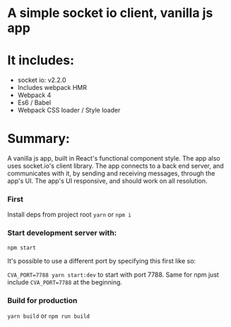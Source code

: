 # A simple socket io client, vanilla js app

# It includes:
- socket io: v2.2.0
- Includes webpack HMR
- Webpack 4
- Es6 / Babel
- Webpack CSS loader / Style loader

# Summary:

A vanilla js app, built in React's functional component style. The app also uses      socket.io's client library. The app connects to a back end server, and communicates with it, by sending and receiving messages, through the app's UI.
The app's UI responsive, and should work on all resolution.

### First

Install deps from project root `yarn` or `npm i`

### Start development server with:
 `npm start`

It's possible to use a different port by specifying this first like so:

`CVA_PORT=7788 yarn start:dev` to start with port 7788. Same for npm just include `CVA_PORT=7788` at the beginning.

### Build for production

`yarn build` or `npm run build`
